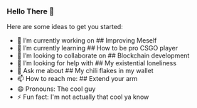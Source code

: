 ### Hello There 👋

Here are some ideas to get you started:

- 🔭 I’m currently working on ## Improving Meself
- 🌱 I’m currently learning ## How to be pro CSGO player
- 👯 I’m looking to collaborate on ## Blockchain development
- 🤔 I’m looking for help with ## My existential loneliness
- 💬 Ask me about ## My chili flakes in my wallet
- 📫 How to reach me: ## Extend your arm
- 😄 Pronouns: The cool guy
- ⚡ Fun fact: I'm not actually that cool ya know

